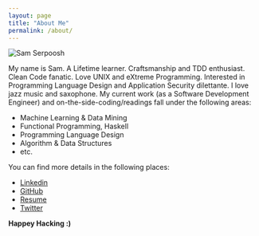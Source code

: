 ```yaml
---
layout: page
title: "About Me"
permalink: /about/
---
```


![Sam Serpoosh](https://dl.dropboxusercontent.com/u/100502983/top_of_empire_state_building.jpg)


My name is Sam. A Lifetime learner. Craftsmanship and TDD enthusiast. Clean Code fanatic. Love UNIX and eXtreme Programming. Interested in Programming Language Design and Application Security dilettante. I love jazz music and saxophone. My current work (as a Software Development Engineer) and on-the-side-coding/readings fall under the following areas:

  - Machine Learning & Data Mining
  - Functional Programming, Haskell
  - Programming Language Design
  - Algorithm & Data Structures
  - etc.

You can find more details in the following places:

  - [Linkedin](https://linkedin.com/in/samserpoosh)
  - [GitHub](https://github.com/Sam-Serpoosh)
  - [Resume](https://dl.dropboxusercontent.com/u/100502983/sam_serpoosh_resume_latest.pdf)
  - [Twitter](https://twitter.com/masihjesus)

**Happey Hacking :)**

